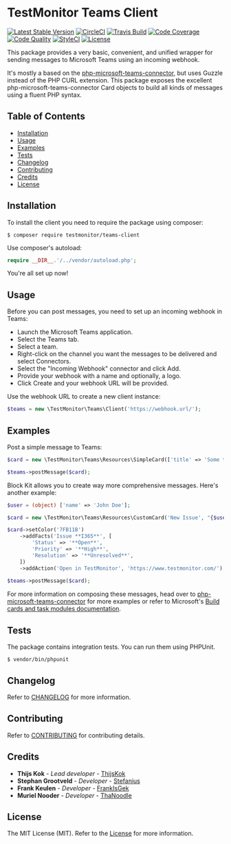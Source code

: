 # TestMonitor Teams Client

[![Latest Stable Version](https://poser.pugx.org/testmonitor/teams-client/v/stable)](https://packagist.org/packages/testmonitor/teams-client)
[![CircleCI](https://img.shields.io/circleci/project/github/testmonitor/teams-client.svg)](https://circleci.com/gh/testmonitor/teams-client)
[![Travis Build](https://travis-ci.com/testmonitor/teams-client.svg?branch=main)](https://travis-ci.com/testmonitor/teams-client)
[![Code Coverage](https://scrutinizer-ci.com/g/testmonitor/teams-client/badges/coverage.png?b=main)](https://scrutinizer-ci.com/g/testmonitor/teams-client/?branch=main)
[![Code Quality](https://scrutinizer-ci.com/g/testmonitor/teams-client/badges/quality-score.png?b=main)](https://scrutinizer-ci.com/g/testmonitor/teams-client/?branch=main)
[![StyleCI](https://styleci.io/repos/401647581/shield)](https://styleci.io/repos/401647581)
[![License](https://poser.pugx.org/testmonitor/teams-client/license)](https://packagist.org/packages/testmonitor/teams-client)

This package provides a very basic, convenient, and unified wrapper for sending messages to Microsoft Teams using an incoming webhook.

It's mostly a based on the [php-microsoft-teams-connector](https://github.com/sebbmeyer/php-microsoft-teams-connector), but uses Guzzle 
instead of the PHP CURL extension. This package exposes the excellent php-microsoft-teams-connector Card objects to build all kinds of 
messages using a fluent PHP syntax.

## Table of Contents

- [Installation](#installation)
- [Usage](#usage)
- [Examples](#examples)
- [Tests](#tests)
- [Changelog](#changelog)
- [Contributing](#contributing)
- [Credits](#credits)
- [License](#license)
  
## Installation

To install the client you need to require the package using composer:

	$ composer require testmonitor/teams-client

Use composer's autoload:

```php
require __DIR__.'/../vendor/autoload.php';
```

You're all set up now!

## Usage

Before you can post messages, you need to set up an incoming webhook in Teams:

- Launch the Microsoft Teams application.
- Select the Teams tab.
- Select a team.
- Right-click on the channel you want the messages to be delivered and select Connectors.
- Select the "Incoming Webhook" connector and click Add.
- Provide your webhook with a name and optionally, a logo.
- Click Create and your webhook URL will be provided.

Use the webhook URL to create a new client instance:

```php
$teams = new \TestMonitor\Teams\Client('https://webhook.url/');
```

## Examples

Post a simple message to Teams:

```php
$card = new \TestMonitor\Teams\Resources\SimpleCard(['title' => 'Some title', 'text' => 'Hello World!']);

$teams->postMessage($card);
```

Block Kit allows you to create way more comprehensive messages. Here's another example:

```php
$user = (object) ['name' => 'John Doe'];

$card = new \TestMonitor\Teams\Resources\CustomCard('New Issue', "{$user->name} created a new issue");

$card->setColor('7FB11B')
    ->addFacts('Issue **I365**', [
        'Status' => '**Open**',
        'Priority' => '**High**',
        'Resolution' => '**Unresolved**',
    ])
    ->addAction('Open in TestMonitor', 'https://www.testmonitor.com/');
    
$teams->postMessage($card);
```

For more information on composing these messages, head over to 
[php-microsoft-teams-connector](https://github.com/sebbmeyer/php-microsoft-teams-connector) 
for more examples or refer to Microsoft's [Build cards and task modules documentation](https://docs.microsoft.com/en-us/microsoftteams/platform/task-modules-and-cards/cards-and-task-modules).

## Tests

The package contains integration tests. You can run them using PHPUnit.

    $ vendor/bin/phpunit
    
## Changelog

Refer to [CHANGELOG](CHANGELOG.md) for more information.

## Contributing

Refer to [CONTRIBUTING](CONTRIBUTING.md) for contributing details.

## Credits

* **Thijs Kok** - *Lead developer* - [ThijsKok](https://github.com/thijskok)
* **Stephan Grootveld** - *Developer* - [Stefanius](https://github.com/stefanius)
* **Frank Keulen** - *Developer* - [FrankIsGek](https://github.com/frankisgek)
* **Muriel Nooder** - *Developer* - [ThaNoodle](https://github.com/thanoodle)

## License

The MIT License (MIT). Refer to the [License](LICENSE.md) for more information.
